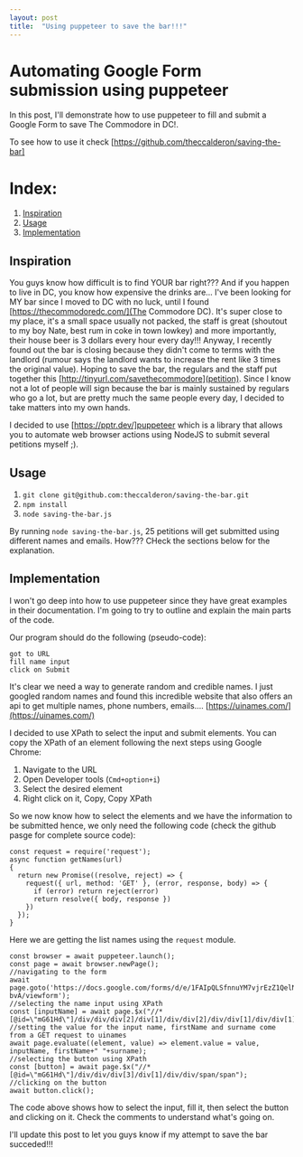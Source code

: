 ```yaml
---
layout: post
title:  "Using puppeteer to save the bar!!!"
---
```


# Automating Google Form submission using puppeteer

In this post, I'll demonstrate how to use puppeteer to fill and submit a Google Form to save The Commodore in DC!.

To see how to use it check [https://github.com/theccalderon/saving-the-bar]

# Index:
1. [Inspiration](#inspiration)
2. [Usage](#usage)
3. [Implementation](#implementation)

## Inspiration<a name="inspiration"></a>

You guys know how difficult is to find YOUR bar right??? And if you happen to live in DC, you know   how expensive the drinks are... I've been looking for MY bar since I moved to DC with no luck, until I found [https://thecommodoredc.com/](The Commodore DC). It's super close to my place, it's a small space usually not packed, the staff is great (shoutout to my boy Nate, best rum in coke in town lowkey) and more importantly, their house beer is 3 dollars every hour every day!!!
Anyway, I recently found out the bar is closing because they didn't come to terms with the landlord (rumour says the landlord wants to increase the rent like 3 times the original value). Hoping to save the bar, the regulars and the staff put together this [http://tinyurl.com/savethecommodore](petition). 
Since I know not a lot of people will sign because the bar is mainly sustained by regulars who go a lot, but are pretty much the same people every day, I decided to take matters into my own hands.

I decided to use [https://pptr.dev/]puppeteer which is a library that allows you to automate web browser actions using NodeJS to submit several petitions myself ;).

## Usage<a name="usage"></a>

1. `git clone git@github.com:theccalderon/saving-the-bar.git`
2. `npm install`
3. `node saving-the-bar.js`

By running `node saving-the-bar.js`, 25 petitions will get submitted using different names and emails. How??? CHeck the sections below for the explanation.

## Implementation<a name="implementation"></a>

I won't go deep into how to use puppeteer since they have great examples in their documentation. I'm going to try to outline and explain the main parts of the code.

Our program should do the following (pseudo-code):
```
got to URL
fill name input
click on Submit
```

It's clear we need a way to generate random and credible names. I just googled random names and found this incredible website that also offers an api to get multiple names, phone numbers, emails.... [https://uinames.com/](https://uinames.com/)

I decided to use XPath to select the input and submit elements. You can copy the XPath of an element following the next steps using Google Chrome:
1. Navigate to the URL
2. Open Developer tools (`Cmd+option+i`)
3. Select the desired element
4. Right click on it, Copy, Copy XPath

So we now know how to select the elements and we have the information to be submitted hence, we only need the following code (check the github pasge for complete source code):

```
const request = require('request');
async function getNames(url)
{
  return new Promise((resolve, reject) => {
    request({ url, method: 'GET' }, (error, response, body) => {
      if (error) return reject(error)
      return resolve({ body, response })
    })
  });
}
```

Here we are getting the list names using the `request` module.

```
const browser = await puppeteer.launch();
const page = await browser.newPage();
//navigating to the form
await page.goto('https://docs.google.com/forms/d/e/1FAIpQLSfnnuYM7vjrEzZ1QelNuKsBumUQIRPipQLHUuXuIWvVMk-bvA/viewform');
//selecting the name input using XPath
const [inputName] = await page.$x("//*[@id=\"mG61Hd\"]/div/div/div[2]/div[1]/div/div[2]/div/div[1]/div/div[1]/input")
//setting the value for the input name, firstName and surname come from a GET request to uinames
await page.evaluate((element, value) => element.value = value, inputName, firstName+" "+surname);
//selecting the button using XPath
const [button] = await page.$x("//*[@id=\"mG61Hd\"]/div/div/div[3]/div[1]/div/div/span/span");
//clicking on the button
await button.click();

```

The code above shows how to select the input, fill it, then select the button and clicking on it. Check the comments to understand what's going on.

I'll update this post to let you guys know if my attempt to save the bar succeded!!!
